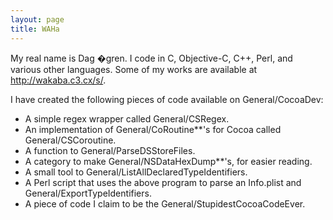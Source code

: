 ```yaml
---
layout: page
title: WAHa
---
```




My real name is Dag �gren. I code in C, Objective-C, C++, Perl, and various other languages. Some of my works are available at http://wakaba.c3.cx/s/.

I have created the following pieces of code available on General/CocoaDev:


*  A simple regex wrapper called General/CSRegex.
* An implementation of General/CoRoutine**'s for Cocoa called General/CSCoroutine.
* A function to General/ParseDSStoreFiles.
* A category to make General/NSDataHexDump**'s, for easier reading.
* A small tool to General/ListAllDeclaredTypeIdentifiers.
* A Perl script that uses the above program to parse an Info.plist and General/ExportTypeIdentifiers.
* A piece of code I claim to be the General/StupidestCocoaCodeEver.
